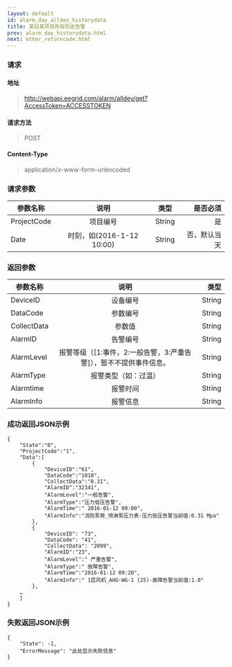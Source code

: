 ```yaml
---
layout: default
id: alarm_day_alldev_historydata
title: 某日某项目所有历史告警
prev: alarm_day_historydata.html
next: other_returncode.html
---
```


### 请求
#### 地址
> http://webapi.eegrid.com/alarm/alldev/get?AccessToken=ACCESSTOKEN

#### 请求方法
> POST

#### Content-Type
> application/x-www-form-urlencoded

### 请求参数
| 参数名称        | 说明           | 类型  |   是否必须  |
| ------------- |:-------------:|:------:|-----:|
| ProjectCode      | 项目编号 | String |  是   |
| Date      | 时刻，如(2016-1-12 10:00) | String |  否，默认当天   |


### 返回参数
| 参数名称        | 说明           | 类型  |
| ------------- |:-------------:| -----:|
| DeviceID      | 设备编号      | String |
| DataCode        | 参数编号 | String |
| CollectData      | 参数值 | String |
| AlarmID      | 告警编号 | String |
| AlarmLevel      | 报警等级（[1:事件，2:一般告警，3:严重告警]），暂不不提供事件信息。      | String |
| AlarmType      | 报警类型（如：过温） | String |
| Alarmtime      | 报警时间      | String |
| AlarmInfo        | 报警信息 | String |

### 成功返回JSON示例
```
{
    "State":"0",
    "ProjectCode":"1",
    "Data":[
        {
            "DeviceID":"61",
            "DataCode":"1010",
            "CollectData":"0.31",
            "AlarmID":"32341",
            "AlarmLevel":"一般告警",
            "AlarmType":"压力低压告警",
            "AlarmTime":" 2016-01-12 09:00",
            "AlarmInfo":"消防泵房_喷淋泵压力表-压力低压告警当前值:0.31 Mpa"
        },
        {
            "DeviceID": "73",
            "DataCode": "41",
            "CollectData": "2099",
            "AlarmID":"23",
            "AlarmLevel":" 严重告警",
            "AlarmType":" 故障告警",
            "AlarmTime":"2016-01-12 09:20",
            "AlarmInfo":" 1层风机_AHU-WG-1 (25)-故障告警当前值:1.0"
        },
    …
    ]
}

```

### 失败返回JSON示例 
```
{
    "State": -1,
    "ErrorMessage": "此处显示失败信息"
}
```
